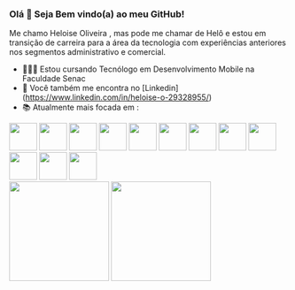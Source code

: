 ### Olá 👋 Seja Bem vindo(a) ao meu GitHub!

Me chamo Heloise Oliveira , mas pode me chamar de Helô e estou em transição de carreira para a área da tecnologia com experiências anteriores nos segmentos administrativo e comercial.

- 👩🏻‍💻 Estou cursando Tecnólogo em Desenvolvimento Mobile na Faculdade Senac
- 🔗 Você também me encontra no [Linkedin] (https://www.linkedin.com/in/heloise-o-29328955/)
- 📚 Atualmente mais focada em :

<div style="display: inline">
<img width='50' height='50' src="https://cdn.jsdelivr.net/gh/devicons/devicon/icons/html5/html5-original.svg" />
<img width='50' height='50' src="https://cdn.jsdelivr.net/gh/devicons/devicon/icons/javascript/javascript-original.svg" />
<img width='50' height='50' src="https://cdn.jsdelivr.net/gh/devicons/devicon/icons/nodejs/nodejs-original.svg" />
<img width='50' height='50' src="https://cdn.jsdelivr.net/gh/devicons/devicon/icons/java/java-original.svg" />
<img width='50' height='50' src="https://cdn.jsdelivr.net/gh/devicons/devicon/icons/vscode/vscode-original.svg" />
<img width='50' height='50' src="https://cdn.jsdelivr.net/gh/devicons/devicon/icons/microsoftsqlserver/microsoftsqlserver-plain.svg" />
<img width='50' height='50' src="https://cdn.jsdelivr.net/gh/devicons/devicon/icons/azure/azure-original.svg" />
<img width='50' height='50' src="https://cdn.jsdelivr.net/gh/devicons/devicon/icons/apache/apache-original.svg" />
<img width='50' height='50' src="https://cdn.jsdelivr.net/gh/devicons/devicon/icons/figma/figma-original.svg" />
<img width='50' height='50' src="https://cdn.jsdelivr.net/gh/devicons/devicon/icons/cucumber/cucumber-plain.svg" />
<img width='50' height='50' src="https://cdn.jsdelivr.net/gh/devicons/devicon/icons/intellij/intellij-original.svg" />
<img width='50' height='50' src="https://cdn.jsdelivr.net/gh/devicons/devicon/icons/selenium/selenium-original.svg" />
</div>

<div>
  <img height="180em" src="https://github-readme-stats.vercel.app/api?username=HeloiseOliveira&theme=tokyonight&show_icons=true"/>
  <img height="180em" src="https://github-readme-stats.vercel.app/api/top-langs/?username=HeloiseOliveira&layout=compact&langs_count=10&theme=dracula"/)](https://github.com/HeloiseOliveira/github-readme-stats"/>

</div>




          
          
          
          
          
          
          
          
          
          
